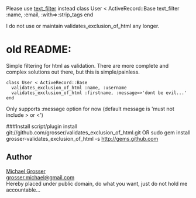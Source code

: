 Please use [text_filter](http://github.com/grosser/text_filter) instead
    class User < ActiveRecord::Base
      text_filter :name, :email, :with=>:strip_tags
    end

I do not use or maintain validates_exclusion_of_html any longer.

old README:
===========

Simple filtering for html as validation.
There are more complete and complex solutions out there, but this is simple/painless.

    class User < ActiveRecord::Base
      validates_exclusion_of_html :name, :username
      validates_exclusion_of_html :firstname, :message=>'dont be evil...'
    end

Only supports :message option for now (default message is 'must not include &gt; or &lt;')

###Install
    script/plugin install git://github.com/grosser/validates_exclusion_of_html.git
OR
    sudo gem install grosser-validates_exclusion_of_html -s http://gems.github.com

Author
------
[Michael Grosser](http://pragmatig.wordpress.com)  
grosser.michael@gmail.com  
Hereby placed under public domain, do what you want, just do not hold me accountable...  
